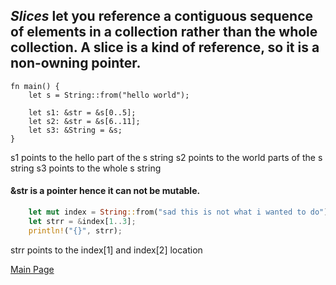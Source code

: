## _Slices_ let you reference a contiguous sequence of elements in a collection rather than the whole collection. A slice is a kind of reference, so it is a non-owning pointer.

```
fn main() {
	let s = String::from("hello world");
	
	let s1: &str = &s[0..5];
	let s2: &str = &s[6..11];
	let s3: &String = &s; 
}
```


s1 points to the hello part of the s string
s2 points to the world parts of the s string
s3 points to the whole s string

#### &str is a pointer hence it can not be mutable.

```rust
	let mut index = String::from("sad this is not what i wanted to do");
	let strr = &index[1..3];
	println!("{}", strr);
```

strr points to the index[1] and index[2] location


[Main Page](obsidian://open?vault=Notes&file=Rust%2FRust)
